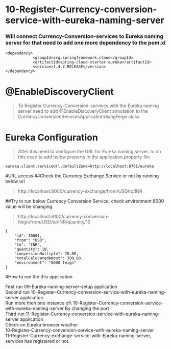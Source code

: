 # 10-Register-Currency-conversion-service-with-eureka-naming-server

### Will connect Currency-Conversion-services to Eureka naming server for that need to add one more dependency to the pom.xl
```
<dependency>
			<groupId>org.springframework.cloud</groupId>
			<artifactId>spring-cloud-starter-eureka</artifactId>
			<version>1.4.7.RELEASE</version>
</dependency>
```

# @EnableDiscoveryClient
>   To Register Currency-Conversion-services with the Eureka naming server 
	need to add @EnableDiscoveryClient annotation to the CurrencyConversionServicesApplicationUsingFeign class

# Eureka Configuration
> After this need to configure the URL for Eureka naming server, to do this need to add below property 
		in the application.property file
```        
eureka.client.serviceUrl.defaultZone=http://localhost:8761/eureka
```

#URL access
##Check the Currency Exchange Service or not by running below url
>http://localhost:8000/currency-exchange/from/USD/to/INR

##Try to run below Currency Conversion Service, check environment 8000 value will be changing.
>http://localhost:8100/currency-conversion-feign/from/USD/to/INR/quantity/10

```
{
    "id": 10001,
    "from": "USD",
    "to": "INR",
    "quantity": 10,
    "conversionMultiple": 70.00,
    "totalCalucatedAmout": 700.00,
    "environment": "8000 feign"
}
```


#How to run the this application
>
First run 09-Eureka-naming-server-setup application\
Second run 10-Register-Currency-conversion-service-with-eureka-naming-server application\
Run more then one instance of\ 
10-Register-Currency-conversion-service-with-eureka-naming-server By changing the port\
Third run 11-Register-Currency-conversion-service-with-eureka-naming-server application\
Check on Eureka browser weather\
   10-Register-Currency-conversion-service-with-eureka-naming-server\
	11-Register-Currency-exchange-service-with-Eureka-naming-server, services has registered or not.










